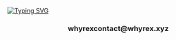 [![Typing SVG](https://readme-typing-svg.demolab.com?font=Fira+Code&pause=1000&color=47F7DB&center=true&random=false&width=435&lines=Hi+There!%F0%9F%91%8B;I'm+Salim)](https://git.io/typing-svg)
<h3 align="center">whyrexcontact@whyrex.xyz</h3>


<p align="left">
</p>
